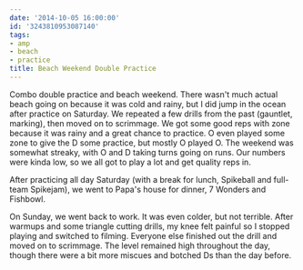 ```yaml
---
date: '2014-10-05 16:00:00'
id: '3243810953087140'
tags:
- amp
- beach
- practice
title: Beach Weekend Double Practice
---
```


Combo double practice and beach weekend. There wasn't much actual beach going on because it was cold and rainy, but I did jump in the ocean after practice
on Saturday. We repeated a few drills from the past (gauntlet, marking), then moved on to scrimmage. We got some good reps with zone because it was rainy
and a great chance to practice. O even played some zone to give the D some practice, but mostly O played O. The weekend was somewhat streaky, with O and D
taking turns going on runs. Our numbers were kinda low, so we all got to play a lot and get quality reps in. 

After practicing all day Saturday (with a break for lunch, Spikeball and full-team Spikejam), we went to Papa's house for dinner, 7 Wonders and Fishbowl.

On Sunday, we went back to work. It was even colder, but not terrible. After warmups and some triangle cutting drills, my knee felt painful so I stopped
playing and switched to filming. Everyone else finished out the drill and moved on to scrimmage. The level remained high throughout the day, though there
were a bit more miscues and botched Ds than the day before.
